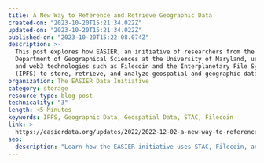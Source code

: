 ```yaml
---
title: A New Way to Reference and Retrieve Geographic Data
created-on: "2023-10-20T15:21:34.022Z"
updated-on: "2023-10-20T15:21:34.022Z"
published-on: "2023-10-20T15:22:08.074Z"
description: >-
  This post explores how EASIER, an initiative of researchers from the
  Department of Geographical Sciences at the University of Maryland, uses STAC
  and web3 technologies such as Filecoin and the Interplanetary File System
  (IPFS) to store, retrieve, and analyze geospatial and geographic data.
organization: The EASIER Data Initiative
category: storage
resource-type: blog-post
technicality: "3"
length: <5 Minutes
keywords: IPFS, Geographic Data, Geospatial Data, STAC, Filecoin
link: >-
  https://easierdata.org/updates/2022/2022-12-02-a-new-way-to-reference-and-retrieve-geographic-data
seo:
  description: "Learn how the EASIER initiative uses STAC, Filecoin, and IPFS to store and analyze geospatial data. Discover how Web3 tech improves geographic data management for accessibility and efficiency."
---
```

